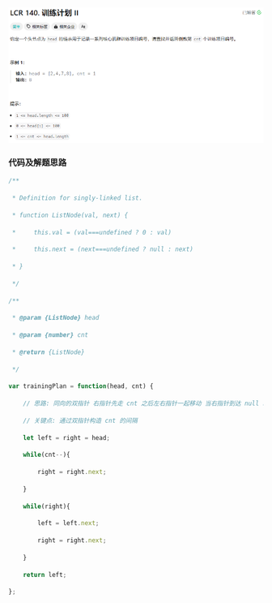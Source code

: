 
![Pasted image 20241212105933](https://raw.githubusercontent.com/SimonWuZY/MarkdownPics/main/imgs/Pasted%20image%2020241212105933.png)

### 代码及解题思路

```js
/**

 * Definition for singly-linked list.

 * function ListNode(val, next) {

 *     this.val = (val===undefined ? 0 : val)

 *     this.next = (next===undefined ? null : next)

 * }

 */

/**

 * @param {ListNode} head

 * @param {number} cnt

 * @return {ListNode}

 */

var trainingPlan = function(head, cnt) {

    // 思路: 同向的双指针 右指针先走 cnt 之后左右指针一起移动 当右指针到达 null 时左指针指向结果

    // 关键点: 通过双指针构造 cnt 的间隔

    let left = right = head;

    while(cnt--){

        right = right.next;

    }

    while(right){

        left = left.next;

        right = right.next;

    }

    return left;

};
```